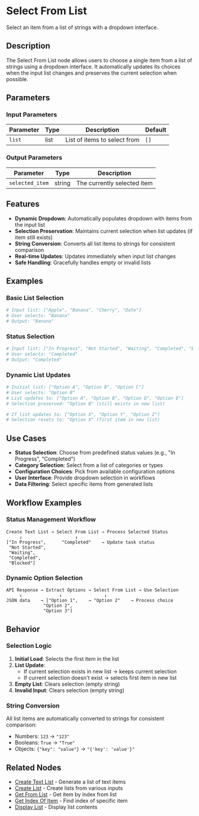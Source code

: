 # Select From List

Select an item from a list of strings with a dropdown interface.

## Description

The Select From List node allows users to choose a single item from a list of strings using a dropdown interface. It automatically updates its choices when the input list changes and preserves the current selection when possible.

## Parameters

### Input Parameters

| Parameter | Type | Description                    | Default |
| --------- | ---- | ------------------------------ | ------- |
| `list`    | list | List of items to select from  | `[]`    |

### Output Parameters

| Parameter      | Type   | Description                        |
| -------------- | ------ | ---------------------------------- |
| `selected_item` | string | The currently selected item        |

## Features

- **Dynamic Dropdown**: Automatically populates dropdown with items from the input list
- **Selection Preservation**: Maintains current selection when list updates (if item still exists)
- **String Conversion**: Converts all list items to strings for consistent comparison
- **Real-time Updates**: Updates immediately when input list changes
- **Safe Handling**: Gracefully handles empty or invalid lists

## Examples

### Basic List Selection

```python
# Input list: ["Apple", "Banana", "Cherry", "Date"]
# User selects: "Banana"
# Output: "Banana"
```

### Status Selection

```python
# Input list: ["In Progress", "Not Started", "Waiting", "Completed", "Blocked"]
# User selects: "Completed"
# Output: "Completed"
```

### Dynamic List Updates

```python
# Initial list: ["Option A", "Option B", "Option C"]
# User selects: "Option B"
# List updates to: ["Option A", "Option B", "Option D", "Option E"]
# Selection preserved: "Option B" (still exists in new list)

# If list updates to: ["Option X", "Option Y", "Option Z"]
# Selection resets to: "Option X" (first item in new list)
```

## Use Cases

- **Status Selection**: Choose from predefined status values (e.g., "In Progress", "Completed")
- **Category Selection**: Select from a list of categories or types
- **Configuration Choices**: Pick from available configuration options
- **User Interface**: Provide dropdown selection in workflows
- **Data Filtering**: Select specific items from generated lists

## Workflow Examples

### Status Management Workflow

```
Create Text List → Select From List → Process Selected Status
     ↓                    ↓
["In Progress",      "Completed"    → Update task status
 "Not Started", 
 "Waiting", 
 "Completed", 
 "Blocked"]
```

### Dynamic Option Selection

```
API Response → Extract Options → Select From List → Use Selection
     ↓              ↓                ↓
JSON data    → ["Option 1",    → "Option 2"    → Process choice
              "Option 2", 
              "Option 3"]
```

## Behavior

### Selection Logic

1. **Initial Load**: Selects the first item in the list
2. **List Update**: 
   - If current selection exists in new list → keeps current selection
   - If current selection doesn't exist → selects first item in new list
3. **Empty List**: Clears selection (empty string)
4. **Invalid Input**: Clears selection (empty string)

### String Conversion

All list items are automatically converted to strings for consistent comparison:
- Numbers: `123` → `"123"`
- Booleans: `True` → `"True"`
- Objects: `{"key": "value"}` → `"{'key': 'value'}"`

## Related Nodes

- [Create Text List](create_text_list.md) - Generate a list of text items
- [Create List](create_list.md) - Create lists from various inputs
- [Get From List](get_from_list.md) - Get item by index from list
- [Get Index Of Item](get_index_of_item.md) - Find index of specific item
- [Display List](display_list.md) - Display list contents
